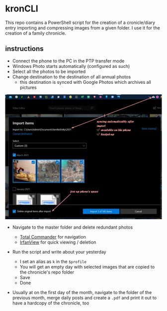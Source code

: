 # kronCLI

This repo contains a PowerShell script for the creation of a cronicle/diary entry importing and compressing images from a given folder. I use it for the creation of a family chronicle. 

## instructions
* Connect the phone to the PC in the PTP transfer mode
* Windows Photo starts automatically (configured as such)
* Select all the photos to be imported
* Change destination to the destination of all annual photos
    - this destination is synced with Google Photos which archives all pictures

![import_items](./assets/img002687.jpg)

* Navigate to the master folder and delete redundant photos 
    - [Total Commander](https://www.ghisler.com/) for navigation
    - [IrfanView](https://www.irfanview.com/) for quick viewing / deletion
* Run the script and write about your yesterday
    - I set an alias as `k` in the `$profile`
    - You will get an empty day with selected images that are copied to the chronicle's repo folder
    - Save
    - Done

* Usually at on the first day of the month, navigate to the folder of the previous month, merge daily posts and create a `.pdf` and print it out to have a hardcopy of the chronicle, too
